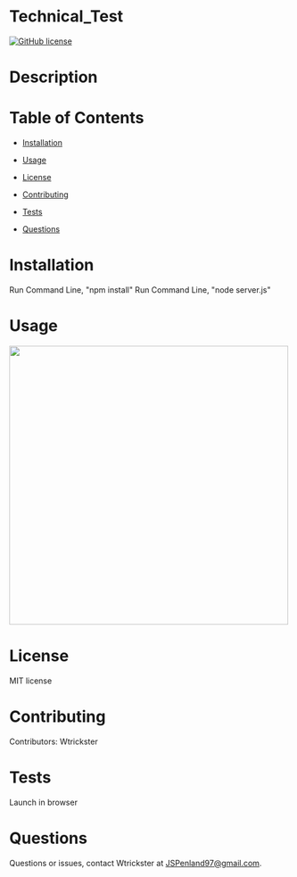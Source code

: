 # Technical_Test
[![GitHub license](https://img.shields.io/badge/license-MIT-blue.svg)](https://github.com/Wtrickser/Technical_Test)

# Description



# Table of Contents 

* [Installation](#installation)

* [Usage](#usage)

* [License](#license)

* [Contributing](#contributing)

* [Tests](#tests)

* [Questions](#questions)


# Installation

Run Command Line, "npm install"
Run Command Line, "node server.js"

# Usage

<img src = Pic1.png width=500>

# License

MIT license

# Contributing

​Contributors: Wtrickster

# Tests

Launch in browser

# Questions

Questions or issues, contact Wtrickster at JSPenland97@gmail.com.